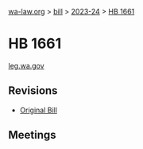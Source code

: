 [wa-law.org](/) > [bill](/bill/) > [2023-24](/bill/2023-24/) > [HB 1661](/bill/2023-24/hb/1661/)

# HB 1661
[leg.wa.gov](https://app.leg.wa.gov/billsummary?BillNumber=1661&Year=2023&Initiative=false)

## Revisions
* [Original Bill](1/)

## Meetings